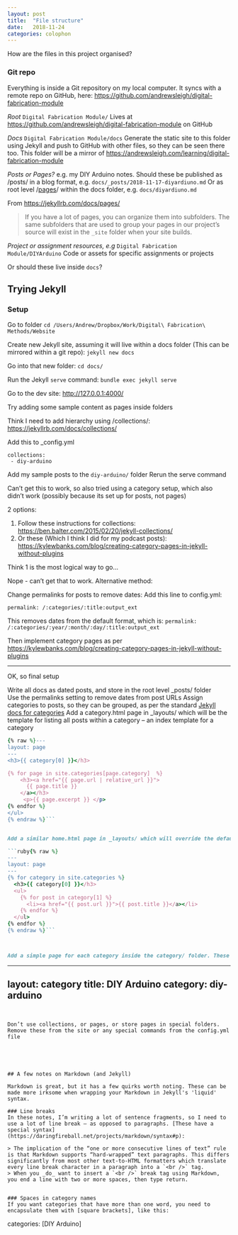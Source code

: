 ```yaml
---
layout: post
title:  "File structure"
date:   2018-11-24
categories: colophon
---
```

How are the files in this project organised?

<!--more-->


### Git repo

Everything is inside a Git repository on my local computer. It syncs with a remote repo on GitHub, here:
<https://github.com/andrewsleigh/digital-fabrication-module>

*Root*
`Digital Fabrication Module/`
Lives at https://github.com/andrewsleigh/digital-fabrication-module on GitHub

*Docs* 
`Digital Fabrication Module/docs`
Generate the static site to this folder using Jekyll and push to GitHub with other files, so they can be seen there too. This folder will be a mirror of https://andrewsleigh.com/learning/digital-fabrication-module

*Posts or Pages?*
e.g. my DIY Arduino notes. Should these be published as /posts/ in a blog format, e.g. 
`docs/_posts/2018-11-17-diyardiuno.md`
Or as root level /[pages](https://jekyllrb.com/docs/pages/)/ within the docs folder, e.g. 
`docs/diyardiuno.md`

From https://jekyllrb.com/docs/pages/
> If you have a lot of pages, you can organize them into subfolders. The same subfolders that are used to group your pages in our project’s source will exist in the `_site` folder when your site builds.



*Project or assignment resources, e.g*
`Digital Fabrication Module/DIYArduino`
Code or assets for specific assignments or projects

Or should these live inside `docs`?


## Trying Jekyll
### Setup

Go to folder
`cd /Users/Andrew/Dropbox/Work/Digital\ Fabrication\ Methods/Website` 

Create new Jekyll site, assuming it will live within a docs folder (This can be mirrored within a git repo):
`jekyll new docs`

Go into that new folder:
`cd docs/`

Run the Jekyll `serve` command:
`bundle exec jekyll serve`

Go to the dev site:
http://127.0.0.1:4000/

Try adding some sample content as pages inside folders

Think I need to add hierarchy using /collections/: https://jekyllrb.com/docs/collections/

Add this to _config.yml
```
collections:
 - diy-arduino
```

Add my sample posts to the `diy-arduino/` folder
Rerun the serve command

Can’t get this to work, so also tried using a category setup, which also didn’t work (possibly because its set up for posts, not pages)


2 options:
1. Follow these instructions for collections: https://ben.balter.com/2015/02/20/jekyll-collections/
2. Or these (Which I think I did for my podcast posts): https://kylewbanks.com/blog/creating-category-pages-in-jekyll-without-plugins 

Think 1 is the most logical way to go…

Nope - can’t get that to work. Alternative method:

Change permalinks for posts to remove dates:
Add this line to config.yml:

`permalink: /:categories/:title:output_ext`

This removes dates from the default format, which is:
`permalink: /:categories/:year/:month/:day/:title:output_ext`

Then implement category pages as per https://kylewbanks.com/blog/creating-category-pages-in-jekyll-without-plugins 


---

OK, so final setup 

Write all docs as dated posts, and store in the root level _posts/ folder  
Use the permalinks setting to remove dates from post URLs
Assign categories to posts, so they can be grouped, as per the standard [Jekyll docs for categories](https://jekyllrb.com/docs/posts/#categories-and-tags)
Add a category.html page in _layouts/ which will be the template for listing all posts within a category – an index template for a category
```ruby
{% raw %}---
layout: page
---
<h3>{{ category[0] }}</h3>

{% for page in site.categories[page.category]  %}
    <h3><a href="{{ page.url | relative_url }}">
      {{ page.title }}
    </a></h3>
     <p>{{ page.excerpt }} </p>
{% endfor %}
</ul>
{% endraw %}```


Add a similar home.html page in _layouts/ which will override the default homepage template to list all posts by category:

```ruby{% raw %}
---
layout: page
---
{% for category in site.categories %}
  <h3>{{ category[0] }}</h3>
  <ul>
    {% for post in category[1] %}
      <li><a href="{{ post.url }}">{{ post.title }}</a></li>
    {% endfor %}
  </ul>
{% endfor %}
{% endraw %}```



Add a simple page for each category inside the category/ folder. These all have the same format:
```
---
layout: category
title: DIY Arduino
category: diy-arduino
---
```


Don’t use collections, or pages, or store pages in special folders. Remove these from the site or any special commands from the config.yml file





## A few notes on Markdown (and Jekyll)

Markdown is great, but it has a few quirks worth noting. These can be made more irksome when wrapping your Markdown in Jekyll's 'liquid' syntax.

### Line breaks
In these notes, I’m writing a lot of sentence fragments, so I need to use a lot of line break – as opposed to paragraphs. [These have a special syntax](https://daringfireball.net/projects/markdown/syntax#p):

> The implication of the “one or more consecutive lines of text” rule is that Markdown supports “hard-wrapped” text paragraphs. This differs significantly from most other text-to-HTML formatters which translate every line break character in a paragraph into a `<br />` tag.
> When you _do_ want to insert a `<br />` break tag using Markdown, you end a line with two or more spaces, then type return.


### Spaces in category names
If you want categories that have more than one word, you need to encapsulate them with [square brackets], like this:

```
categories: [DIY Arduino]
```

